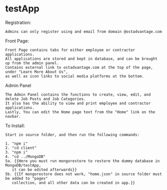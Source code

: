 # testApp


Registration:

    Admins can only register using and email from domain @ostadvantage.com


Front Page:

    Front Page contains tabs for either employee or contractor applications.
    All applications are stored and kept in database, and can be brought up from the admin panel.
    Contains external link to ostadvantage.com at the top of the page, under "Learn More About Us", 
    as well as icon links to social media platforms at the bottom.


Admin Panel

    The Admin Panel contains the functions to create, view, edit, and delete Job Posts and Job Categories.
    It also has the ability to view and print employee and contractor applications.
    Lastly, You can edit the Home page text from the "Home" link on the navbar.


To Install:

    Start in source folder, and then run the following commands:

    1. "npm i"
    2. "cd client"
    3. "npm i"
    4. "cd ../MongoDB"
    5a. {{Here you must run mongorestore to restore the dummy database in MongoDB/testApp, 
       it can be edited afterwards}}
    5b. {{If mongorestore does not work, "home.json" in source folder must be added to "pages" 
       collection, and all other data can be created in app.}}
